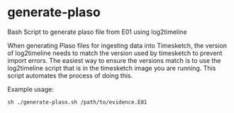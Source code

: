 # generate-plaso
Bash Script to generate plaso file from E01 using log2timeline

When generating Plaso files for ingesting data into Timesketch, the version of log2timeline needs to match the version used by timesketch to prevent import errors. The easiest way to ensure the versions match is to use the log2timeline script that is in the timesketch image you are running. This script automates the process of doing this. 

Example usage:
```
sh ./generate-plaso.sh /path/to/evidence.E01
```
